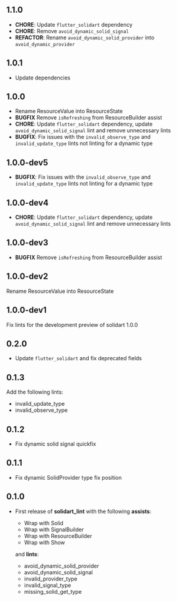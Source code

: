 ## 1.1.0

- **CHORE**: Update `flutter_solidart` dependency
- **CHORE**: Remove `avoid_dynamic_solid_signal`
- **REFACTOR**: Rename `avoid_dynamic_solid_provider` into `avoid_dynamic_provider`

## 1.0.1

- Update dependencies

## 1.0.0

- Rename ResourceValue into ResourceState
- **BUGFIX** Remove `isRefreshing` from ResourceBuilder assist
- **CHORE**: Update `flutter_solidart` dependency, update `avoid_dynamic_solid_signal` lint and remove unnecessary lints
- **BUGFIX**: Fix issues with the `invalid_observe_type` and `invalid_update_type` lints not linting for a dynamic type

## 1.0.0-dev5

- **BUGFIX**: Fix issues with the `invalid_observe_type` and `invalid_update_type` lints not linting for a dynamic type

## 1.0.0-dev4

- **CHORE**: Update `flutter_solidart` dependency, update `avoid_dynamic_solid_signal` lint and remove unnecessary lints

## 1.0.0-dev3

- **BUGFIX** Remove `isRefreshing` from ResourceBuilder assist

## 1.0.0-dev2

Rename ResourceValue into ResourceState

## 1.0.0-dev1

Fix lints for the development preview of solidart 1.0.0

## 0.2.0

- Update `flutter_solidart` and fix deprecated fields

## 0.1.3

Add the following lints:

- invalid_update_type
- invalid_observe_type

## 0.1.2

- Fix dynamic solid signal quickfix

## 0.1.1

- Fix dynamic SolidProvider type fix position

## 0.1.0

- First release of **solidart_lint** with the following **assists**:

  - Wrap with Solid
  - Wrap with SignalBuilder
  - Wrap with ResourceBuilder
  - Wrap with Show

  and **lints**:

  - avoid_dynamic_solid_provider
  - avoid_dynamic_solid_signal
  - invalid_provider_type
  - invalid_signal_type
  - missing_solid_get_type
